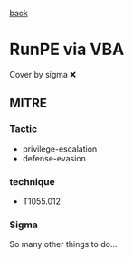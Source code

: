 [back](../index.md)
# RunPE via VBA
Cover by sigma :x: 

## MITRE
### Tactic
  - privilege-escalation
  - defense-evasion

### technique
  - T1055.012

### Sigma

 So many other things to do...